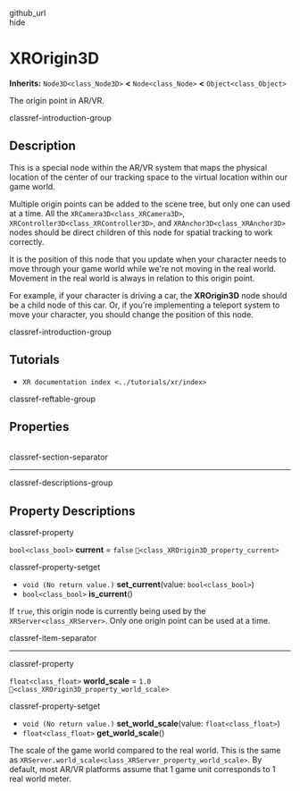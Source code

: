 github\_url  
hide

# XROrigin3D

**Inherits:** `Node3D<class_Node3D>` **&lt;** `Node<class_Node>`
**&lt;** `Object<class_Object>`

The origin point in AR/VR.

classref-introduction-group

## Description

This is a special node within the AR/VR system that maps the physical
location of the center of our tracking space to the virtual location
within our game world.

Multiple origin points can be added to the scene tree, but only one can
used at a time. All the `XRCamera3D<class_XRCamera3D>`,
`XRController3D<class_XRController3D>`, and
`XRAnchor3D<class_XRAnchor3D>` nodes should be direct children of this
node for spatial tracking to work correctly.

It is the position of this node that you update when your character
needs to move through your game world while we're not moving in the real
world. Movement in the real world is always in relation to this origin
point.

For example, if your character is driving a car, the **XROrigin3D** node
should be a child node of this car. Or, if you're implementing a
teleport system to move your character, you should change the position
of this node.

classref-introduction-group

## Tutorials

-   `XR documentation index <../tutorials/xr/index>`

classref-reftable-group

## Properties

<table>
<tbody>
<tr>
</tr>
<tr>
</tr>
</tbody>
</table>

classref-section-separator

------------------------------------------------------------------------

classref-descriptions-group

## Property Descriptions

classref-property

`bool<class_bool>` **current** = `false`
`🔗<class_XROrigin3D_property_current>`

classref-property-setget

-   `void (No return value.)` **set\_current**(value:
    `bool<class_bool>`)
-   `bool<class_bool>` **is\_current**()

If `true`, this origin node is currently being used by the
`XRServer<class_XRServer>`. Only one origin point can be used at a time.

classref-item-separator

------------------------------------------------------------------------

classref-property

`float<class_float>` **world\_scale** = `1.0`
`🔗<class_XROrigin3D_property_world_scale>`

classref-property-setget

-   `void (No return value.)` **set\_world\_scale**(value:
    `float<class_float>`)
-   `float<class_float>` **get\_world\_scale**()

The scale of the game world compared to the real world. This is the same
as `XRServer.world_scale<class_XRServer_property_world_scale>`. By
default, most AR/VR platforms assume that 1 game unit corresponds to 1
real world meter.
